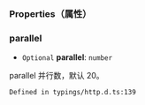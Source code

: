 ### Properties（属性）

[](id:parallel)
### parallel
- `Optional` **parallel**: `number`

parallel 并行数，默认 20。
```
Defined in typings/http.d.ts:139
```
